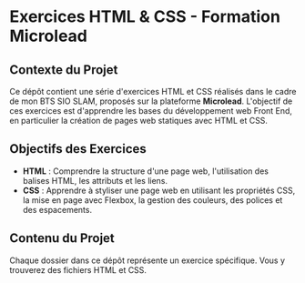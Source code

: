 # Exercices HTML & CSS - Formation Microlead

## Contexte du Projet
Ce dépôt contient une série d'exercices HTML et CSS réalisés dans le cadre de mon BTS SIO SLAM, proposés sur la plateforme **Microlead**. 
L'objectif de ces exercices est d'apprendre les bases du développement web Front End, en particulier la création de pages web statiques avec HTML et CSS.

## Objectifs des Exercices
- **HTML** : Comprendre la structure d'une page web, l'utilisation des balises HTML, les attributs et les liens.
- **CSS** : Apprendre à styliser une page web en utilisant les propriétés CSS, la mise en page avec Flexbox, la gestion des couleurs, des polices et des espacements.

## Contenu du Projet
Chaque dossier dans ce dépôt représente un exercice spécifique. Vous y trouverez des fichiers HTML et CSS.

